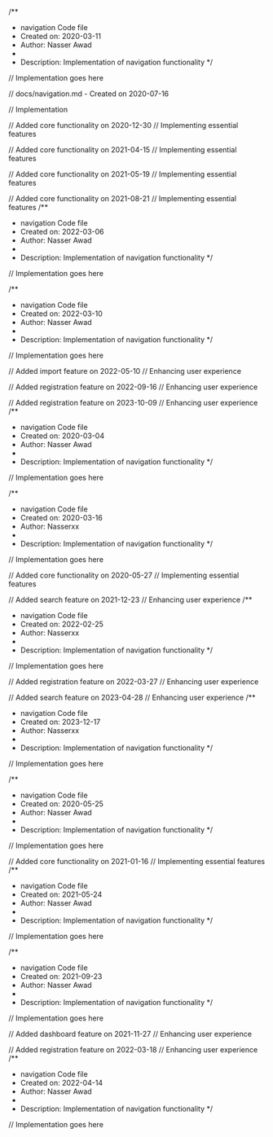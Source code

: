 /**
 * navigation Code file
 * Created on: 2020-03-11
 * Author: Nasser Awad
 *
 * Description: Implementation of navigation functionality
 */
 
// Implementation goes here

// docs/navigation.md - Created on 2020-07-16

// Implementation

// Added core functionality on 2020-12-30
// Implementing essential features

// Added core functionality on 2021-04-15
// Implementing essential features

// Added core functionality on 2021-05-19
// Implementing essential features

// Added core functionality on 2021-08-21
// Implementing essential features
/**
 * navigation Code file
 * Created on: 2022-03-06
 * Author: Nasser Awad
 *
 * Description: Implementation of navigation functionality
 */
 
// Implementation goes here

/**
 * navigation Code file
 * Created on: 2022-03-10
 * Author: Nasser Awad
 *
 * Description: Implementation of navigation functionality
 */
 
// Implementation goes here


// Added import feature on 2022-05-10
// Enhancing user experience

// Added registration feature on 2022-09-16
// Enhancing user experience

// Added registration feature on 2023-10-09
// Enhancing user experience
/**
 * navigation Code file
 * Created on: 2020-03-04
 * Author: Nasser Awad
 *
 * Description: Implementation of navigation functionality
 */
 
// Implementation goes here

/**
 * navigation Code file
 * Created on: 2020-03-16
 * Author: Nasserxx
 *
 * Description: Implementation of navigation functionality
 */
 
// Implementation goes here


// Added core functionality on 2020-05-27
// Implementing essential features

// Added search feature on 2021-12-23
// Enhancing user experience
/**
 * navigation Code file
 * Created on: 2022-02-25
 * Author: Nasserxx
 *
 * Description: Implementation of navigation functionality
 */
 
// Implementation goes here


// Added registration feature on 2022-03-27
// Enhancing user experience

// Added search feature on 2023-04-28
// Enhancing user experience
/**
 * navigation Code file
 * Created on: 2023-12-17
 * Author: Nasserxx
 *
 * Description: Implementation of navigation functionality
 */
 
// Implementation goes here

/**
 * navigation Code file
 * Created on: 2020-05-25
 * Author: Nasser Awad
 *
 * Description: Implementation of navigation functionality
 */
 
// Implementation goes here


// Added core functionality on 2021-01-16
// Implementing essential features
/**
 * navigation Code file
 * Created on: 2021-05-24
 * Author: Nasser Awad
 *
 * Description: Implementation of navigation functionality
 */
 
// Implementation goes here

/**
 * navigation Code file
 * Created on: 2021-09-23
 * Author: Nasser Awad
 *
 * Description: Implementation of navigation functionality
 */
 
// Implementation goes here


// Added dashboard feature on 2021-11-27
// Enhancing user experience

// Added registration feature on 2022-03-18
// Enhancing user experience
/**
 * navigation Code file
 * Created on: 2022-04-14
 * Author: Nasser Awad
 *
 * Description: Implementation of navigation functionality
 */
 
// Implementation goes here

